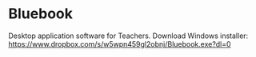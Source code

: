 # Bluebook
Desktop application software for Teachers.
Download Windows installer: https://www.dropbox.com/s/w5wpn459gl2obnj/Bluebook.exe?dl=0
